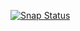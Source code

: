 [![Snap Status](https://build.snapcraft.io/badge/ilya-epifanov/sigrok-suite.svg)](https://build.snapcraft.io/user/ilya-epifanov/sigrok-suite)
